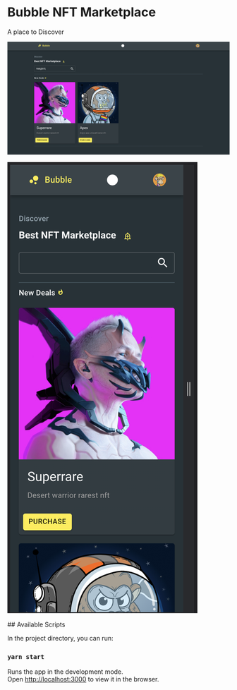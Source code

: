 # Bubble NFT Marketplace

A place to Discover

<div>
<img alt="Bubble app" src="https://github.com/konichar/bubble/blob/master/webscreen.png?raw=true"></img>

<img alt="Bubble app" src="https://github.com/konichar/bubble/blob/master/nft.png?raw=true"></img>
<div>
## Available Scripts

In the project directory, you can run:

### `yarn start`

Runs the app in the development mode.\
Open [http://localhost:3000](http://localhost:3000) to view it in the browser.
